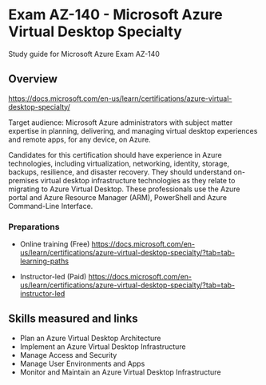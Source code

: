 # Exam AZ-140 - Microsoft Azure Virtual Desktop Specialty

Study guide for Microsoft Azure Exam AZ-140

## Overview

<https://docs.microsoft.com/en-us/learn/certifications/azure-virtual-desktop-specialty/>

Target audience: Microsoft Azure administrators with subject matter expertise in planning, delivering, and managing virtual desktop experiences and remote apps, for any device, on Azure.

Candidates for this certification should have experience in Azure technologies, including virtualization, networking, identity, storage, backups, resilience, and disaster recovery. They should understand on-premises virtual desktop infrastructure technologies as they relate to migrating to Azure Virtual Desktop. These professionals use the Azure portal and Azure Resource Manager (ARM), PowerShell and Azure Command-Line Interface.

### Preparations

- Online training (Free) <https://docs.microsoft.com/en-us/learn/certifications/azure-virtual-desktop-specialty/?tab=tab-learning-paths>

- Instructor-led (Paid) <https://docs.microsoft.com/en-us/learn/certifications/azure-virtual-desktop-specialty/?tab=tab-instructor-led>

## Skills measured and links

- Plan an Azure Virtual Desktop Architecture
- Implement an Azure Virtual Desktop Infrastructure
- Manage Access and Security
- Manage User Environments and Apps
- Monitor and Maintain an Azure Virtual Desktop Infrastructure
